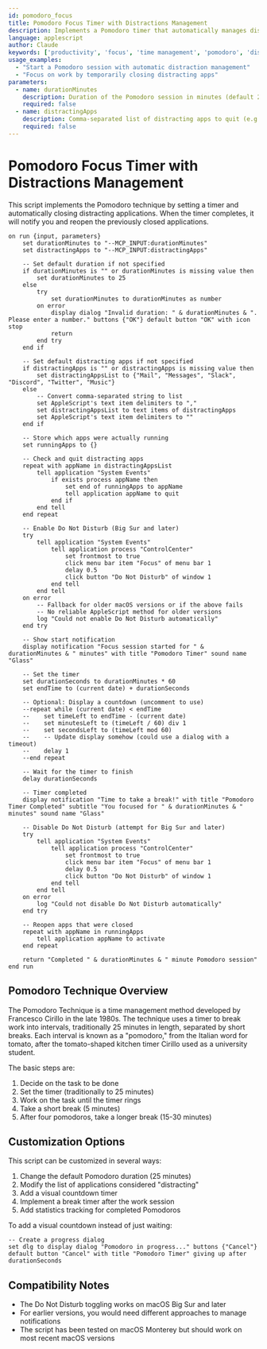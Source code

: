 ```yaml
---
id: pomodoro_focus
title: Pomodoro Focus Timer with Distractions Management
description: Implements a Pomodoro timer that automatically manages distractions
language: applescript
author: Claude
keywords: ['productivity', 'focus', 'time management', 'pomodoro', 'distraction-free']
usage_examples:
  - "Start a Pomodoro session with automatic distraction management"
  - "Focus on work by temporarily closing distracting apps"
parameters:
  - name: durationMinutes
    description: Duration of the Pomodoro session in minutes (default 25)
    required: false
  - name: distractingApps
    description: Comma-separated list of distracting apps to quit (e.g., 'Slack,Mail,Messages')
    required: false
---
```


# Pomodoro Focus Timer with Distractions Management

This script implements the Pomodoro technique by setting a timer and automatically closing distracting applications. When the timer completes, it will notify you and reopen the previously closed applications.

```applescript
on run {input, parameters}
    set durationMinutes to "--MCP_INPUT:durationMinutes"
    set distractingApps to "--MCP_INPUT:distractingApps"
    
    -- Set default duration if not specified
    if durationMinutes is "" or durationMinutes is missing value then
        set durationMinutes to 25
    else
        try
            set durationMinutes to durationMinutes as number
        on error
            display dialog "Invalid duration: " & durationMinutes & ". Please enter a number." buttons {"OK"} default button "OK" with icon stop
            return
        end try
    end if
    
    -- Set default distracting apps if not specified
    if distractingApps is "" or distractingApps is missing value then
        set distractingAppsList to {"Mail", "Messages", "Slack", "Discord", "Twitter", "Music"}
    else
        -- Convert comma-separated string to list
        set AppleScript's text item delimiters to ","
        set distractingAppsList to text items of distractingApps
        set AppleScript's text item delimiters to ""
    end if
    
    -- Store which apps were actually running
    set runningApps to {}
    
    -- Check and quit distracting apps
    repeat with appName in distractingAppsList
        tell application "System Events"
            if exists process appName then
                set end of runningApps to appName
                tell application appName to quit
            end if
        end tell
    end repeat
    
    -- Enable Do Not Disturb (Big Sur and later)
    try
        tell application "System Events"
            tell application process "ControlCenter"
                set frontmost to true
                click menu bar item "Focus" of menu bar 1
                delay 0.5
                click button "Do Not Disturb" of window 1
            end tell
        end tell
    on error
        -- Fallback for older macOS versions or if the above fails
        -- No reliable AppleScript method for older versions
        log "Could not enable Do Not Disturb automatically"
    end try
    
    -- Show start notification
    display notification "Focus session started for " & durationMinutes & " minutes" with title "Pomodoro Timer" sound name "Glass"
    
    -- Set the timer
    set durationSeconds to durationMinutes * 60
    set endTime to (current date) + durationSeconds
    
    -- Optional: Display a countdown (uncomment to use)
    --repeat while (current date) < endTime
    --    set timeLeft to endTime - (current date)
    --    set minutesLeft to (timeLeft / 60) div 1
    --    set secondsLeft to (timeLeft mod 60)
    --    -- Update display somehow (could use a dialog with a timeout)
    --    delay 1
    --end repeat
    
    -- Wait for the timer to finish
    delay durationSeconds
    
    -- Timer completed
    display notification "Time to take a break!" with title "Pomodoro Timer Completed" subtitle "You focused for " & durationMinutes & " minutes" sound name "Glass"
    
    -- Disable Do Not Disturb (attempt for Big Sur and later)
    try
        tell application "System Events"
            tell application process "ControlCenter"
                set frontmost to true
                click menu bar item "Focus" of menu bar 1
                delay 0.5
                click button "Do Not Disturb" of window 1
            end tell
        end tell
    on error
        log "Could not disable Do Not Disturb automatically"
    end try
    
    -- Reopen apps that were closed
    repeat with appName in runningApps
        tell application appName to activate
    end repeat
    
    return "Completed " & durationMinutes & " minute Pomodoro session"
end run
```

## Pomodoro Technique Overview

The Pomodoro Technique is a time management method developed by Francesco Cirillo in the late 1980s. The technique uses a timer to break work into intervals, traditionally 25 minutes in length, separated by short breaks. Each interval is known as a "pomodoro," from the Italian word for tomato, after the tomato-shaped kitchen timer Cirillo used as a university student.

The basic steps are:
1. Decide on the task to be done
2. Set the timer (traditionally to 25 minutes)
3. Work on the task until the timer rings
4. Take a short break (5 minutes)
5. After four pomodoros, take a longer break (15-30 minutes)

## Customization Options

This script can be customized in several ways:

1. Change the default Pomodoro duration (25 minutes)
2. Modify the list of applications considered "distracting"
3. Add a visual countdown timer
4. Implement a break timer after the work session
5. Add statistics tracking for completed Pomodoros

To add a visual countdown instead of just waiting:

```applescript
-- Create a progress dialog
set dlg to display dialog "Pomodoro in progress..." buttons {"Cancel"} default button "Cancel" with title "Pomodoro Timer" giving up after durationSeconds
```

## Compatibility Notes

- The Do Not Disturb toggling works on macOS Big Sur and later
- For earlier versions, you would need different approaches to manage notifications
- The script has been tested on macOS Monterey but should work on most recent macOS versions